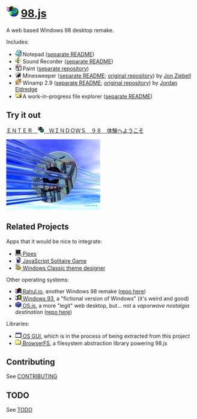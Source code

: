 
# ![](images/icons/windows-update-32x32.png) [98.js](https://98.js.org)

A web based Windows 98 desktop remake.

Includes:
* ![](images/icons/notepad-16x16.png) Notepad ([separate README](programs/notepad/README.md))
* ![](images/icons/speaker-16x16.png) Sound Recorder ([separate README](programs/sound-recorder/README.md))
* ![](images/icons/paint-16x16.png) Paint ([separate repository](https://github.com/1j01/jspaint))
* ![](images/icons/minesweeper-16x16.png) Minesweeper ([separate README](programs/minesweeper/README.md); [original repository](https://github.com/ziebelje/minesweeper)) by [Jon Ziebell](https://github.com/ziebelje/)
* ![](images/icons/winamp2-16x16.png) Winamp 2.9 ([separate README](programs/winamp/README.md); [original repository](https://github.com/captbaritone/winamp2-js)) by [Jordan Eldredge](https://jordaneldredge.com/)
* ![](images/icons/folder-open-16x16.png) A work-in-progress file explorer ([separate README](programs/explorer/README.md))

## Try it out

[ ＥＮＴＥＲ　![](images/icons/windows-update-16x16.png)　ＷＩＮＤＯＷＳ　９８　体験へようこそ](https://98.js.org/)

[![](images/3d.jpg)](https://98.js.org/)

## Related Projects

Apps that it would be nice to integrate:
* [![](images/icons/pipes-16x16.png) Pipes](https://github.com/1j01/pipes)
* [![](images/icons/solitaire-16x16.png) JavaScript Solitaire Game](https://github.com/uzi88/js-solitaire)
* [![](images/icons/settings-16x16.png) Windows Classic theme designer](https://github.com/tpenguinltg/winclassic)

Other operating systems:
* [![](images/start.png) Rahul.io](https://rahul.io/), another Windows 98 remake ([repo here](https://github.com/lolstring/window98-html-css-js))
* [![](images/icons/windows-93-16x16.png) Windows 93](https://www.windows93.net/), a "fictional version of Windows" (it's weird and good)
* [![](images/icons/os-js-16x16.png) OS.js](https://www.os-js.org/), a more "legit" web desktop, but... not a *vaporwave nostalgia destination* ([repo here](https://github.com/os-js/OS.js))

Libraries:
* [![](images/icons/task-16x16.png) OS GUI](https://github.com/1j01/os-gui), which is in the process of being extracted from this project
* [![](images/icons/folder-16x16.png) BrowserFS](https://github.com/jvilk/BrowserFS), a filesystem abstraction library powering 98.js

## Contributing

See [CONTRIBUTING](CONTRIBUTING.md)

## TODO

See [TODO](TODO.md)
